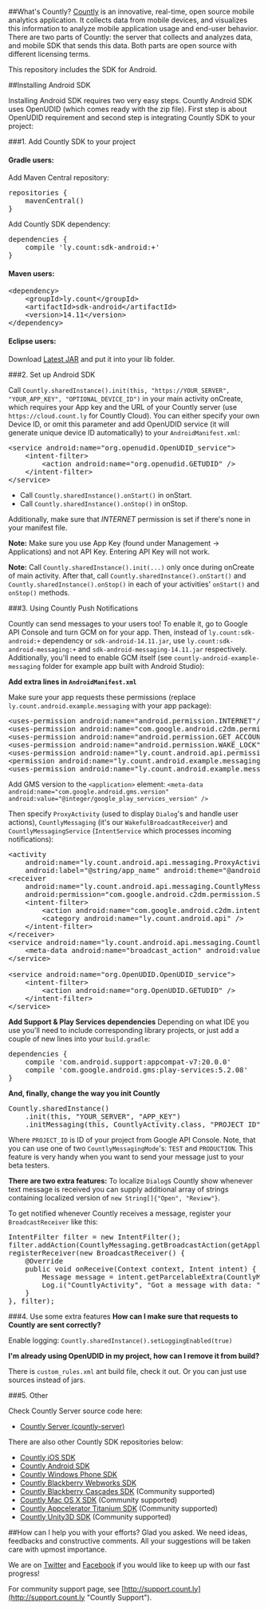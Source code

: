 ##What's Countly?
[Countly](http://count.ly) is an innovative, real-time, open source mobile analytics application. 
It collects data from mobile devices, and visualizes this information to analyze mobile application 
usage and end-user behavior. There are two parts of Countly: the server that collects and analyzes data, 
and mobile SDK that sends this data. Both parts are open source with different licensing terms.

This repository includes the SDK for Android.

##Installing Android SDK

Installing Android SDK requires two very easy steps. Countly Android SDK uses OpenUDID (which comes ready with the zip file). First step is about OpenUDID requirement and second step is integrating Countly SDK to your project:

###1. Add Countly SDK to your project

#### Gradle users:
Add Maven Central repository:
<pre class="prettyprint">
repositories {
    mavenCentral()
}
</pre>

Add Countly SDK dependency:
<pre class="prettyprint">
dependencies {
    compile 'ly.count:sdk-android:+'
}
</pre>


#### Maven users:
<pre class="prettyprint">
&lt;dependency&gt;
    &lt;groupId&gt;ly.count&lt;/groupId&gt;
    &lt;artifactId&gt;sdk-android&lt;/artifactId&gt;
    &lt;version&gt;14.11&lt;/version&gt;
&lt;/dependency&gt;
</pre>

#### Eclipse users:
Download [Latest JAR](https://github.com/Countly/countly-sdk-android/releases/latest) and put it into your lib folder.



###2. Set up Android SDK

Call `Countly.sharedInstance().init(this, "https://YOUR_SERVER", "YOUR_APP_KEY", "OPTIONAL_DEVICE_ID")` in your main activity onCreate, which requires your App key and the URL of your Countly server (use `https://cloud.count.ly` for Countly Cloud). You can either specify your own Device ID, or omit this parameter and add OpenUDID service (it will generate unique device ID automatically) to your `AndroidManifest.xml`:

<pre class="prettyprint">
&lt;service android:name="org.openudid.OpenUDID_service">
    &lt;intent-filter>
        &lt;action android:name="org.openudid.GETUDID" />
    &lt;/intent-filter>
&lt;/service>
</pre>

* Call `Countly.sharedInstance().onStart()` in onStart.
* Call `Countly.sharedInstance().onStop()` in onStop.


Additionally, make sure that *INTERNET* permission is set if there's none in your manifest file.

**Note:** Make sure you use App Key (found under Management -> Applications) and not API Key. Entering API Key will not work. 

**Note:** Call `Countly.sharedInstance().init(...)` only once during onCreate of main activity. After that, call `Countly.sharedInstance().onStart()` and `Countly.sharedInstance().onStop()` in each of your activities' `onStart()` and `onStop()` methods. 

###3. Using Countly Push Notifications

Countly can send messages to your users too! To enable it, go to Google API Console and turn GCM on for your app. Then, instead of `ly.count:sdk-android:+` dependency or `sdk-android-14.11.jar`, use `ly.count:sdk-android-messaging:+` and `sdk-android-messaging-14.11.jar` respectively. Additionally, you'll need to enable GCM itself (see `countly-android-example-messaging` folder for example app built with Android Studio):

**Add extra lines in `AndroidManifest.xml`**

Make sure your app requests these permissions (replace `ly.count.android.example.messaging` with your app package):
<pre class="prettyprint">
&lt;uses-permission android:name="android.permission.INTERNET"/&gt;
&lt;uses-permission android:name="com.google.android.c2dm.permission.RECEIVE"/&gt;
&lt;uses-permission android:name="android.permission.GET_ACCOUNTS"/&gt;
&lt;uses-permission android:name="android.permission.WAKE_LOCK"/&gt;
&lt;uses-permission android:name="ly.count.android.api.permission.C2D_MESSAGE"/&gt;
&lt;permission android:name="ly.count.android.example.messaging.permission.C2D_MESSAGE" android:protectionLevel="signature" /&gt;
&lt;uses-permission android:name="ly.count.android.example.messaging.permission.C2D_MESSAGE" /&gt;
</pre>

Add GMS version to the `<application>` element:
``<meta-data android:name="com.google.android.gms.version" android:value="@integer/google_play_services_version" />``

Then specify `ProxyActivity` (used to display `Dialog`'s and handle user actions), `CountlyMessaging` (it's our `WakefulBroadcastReceiver`) and `CountlyMessagingService` (`IntentService` which processes incoming notifications):
<pre class="prettyprint">
&lt;activity
    android:name="ly.count.android.api.messaging.ProxyActivity"
    android:label="@string/app_name" android:theme="@android:style/Theme.Translucent" android:noHistory="true"/&gt;
&lt;receiver
    android:name="ly.count.android.api.messaging.CountlyMessaging"
    android:permission="com.google.android.c2dm.permission.SEND" &gt;
    &lt;intent-filter&gt;
        &lt;action android:name="com.google.android.c2dm.intent.RECEIVE" /&gt;
        &lt;category android:name="ly.count.android.api" /&gt;
    &lt;/intent-filter&gt;
&lt;/receiver&gt;
&lt;service android:name="ly.count.android.api.messaging.CountlyMessagingService" &gt;
    &lt;meta-data android:name="broadcast_action" android:value="ly.count.android.api.broadcast" /&gt;
&lt;/service&gt;

&lt;service android:name="org.OpenUDID.OpenUDID_service"&gt;
    &lt;intent-filter&gt;
        &lt;action android:name="org.OpenUDID.GETUDID" /&gt;
    &lt;/intent-filter&gt;
&lt;/service&gt;
</pre>

**Add Support & Play Services dependencies**
Depending on what IDE you use you'll need to include corresponding library projects, or just add a couple of new lines into your `build.gradle`:
<pre class="prettyprint">
dependencies {
    compile 'com.android.support:appcompat-v7:20.0.0'
    compile 'com.google.android.gms:play-services:5.2.08'
}
</pre>
 
 **And, finally, change the way you init Countly**
 <pre class="prettyprint">
Countly.sharedInstance()
    .init(this, "YOUR_SERVER", "APP_KEY")
    .initMessaging(this, CountlyActivity.class, "PROJECT_ID", Countly.CountlyMessagingMode.TEST);
</pre>
Where `PROJECT_ID` is ID of your project from Google API Console. Note, that you can use one of two `CountlyMessagingMode`'s: `TEST` and `PRODUCTION`. This feature is very handy when you want to send your message just to your beta testers. 


**There are two extra features:**
To localize `Dialog`s Countly show whenever text message is received you can supply additional array of strings containing localized version of `new String[]{"Open", "Review"}`.

To get notified whenever Countly receives a message, register your `BroadcastReceiver` like this:
<pre class="prettyprint">
IntentFilter filter = new IntentFilter();
filter.addAction(CountlyMessaging.getBroadcastAction(getApplicationContext()));
registerReceiver(new BroadcastReceiver() {
    @Override
    public void onReceive(Context context, Intent intent) {
        Message message = intent.getParcelableExtra(CountlyMessaging.BROADCAST_RECEIVER_ACTION_MESSAGE);
        Log.i("CountlyActivity", "Got a message with data: " + message.getData());
    }
}, filter);
</pre>


###4. Use some extra features
**How can I make sure that requests to Countly are sent correctly?**

Enable logging: `Countly.sharedInstance().setLoggingEnabled(true)`

**I'm already using OpenUDID in my project, how can I remove it from build?**

There is `custom_rules.xml` ant build file, check it out. Or you can just use sources instead of jars.

###5. Other

Check Countly Server source code here: 

- [Countly Server (countly-server)](https://github.com/Countly/countly-server)

There are also other Countly SDK repositories below:

- [Countly iOS SDK](https://github.com/Countly/countly-sdk-ios)
- [Countly Android SDK](https://github.com/Countly/countly-sdk-android)
- [Countly Windows Phone SDK](https://github.com/Countly/countly-sdk-windows-phone)
- [Countly Blackberry Webworks SDK](https://github.com/Countly/countly-sdk-blackberry-webworks)
- [Countly Blackberry Cascades SDK](https://github.com/craigmj/countly-sdk-blackberry10-cascades) (Community supported)
- [Countly Mac OS X SDK](https://github.com/mrballoon/countly-sdk-osx) (Community supported)
- [Countly Appcelerator Titanium SDK](https://github.com/euforic/Titanium-Count.ly) (Community supported)
- [Countly Unity3D SDK](https://github.com/Countly/countly-sdk-unity) (Community supported)

##How can I help you with your efforts?
Glad you asked. We need ideas, feedbacks and constructive comments. All your suggestions will be taken care with upmost importance. 

We are on [Twitter](http://twitter.com/gocountly) and [Facebook](http://www.facebook.com/Countly) if you would like to keep up with our fast progress!

For community support page, see [http://support.count.ly](http://support.count.ly "Countly Support").
